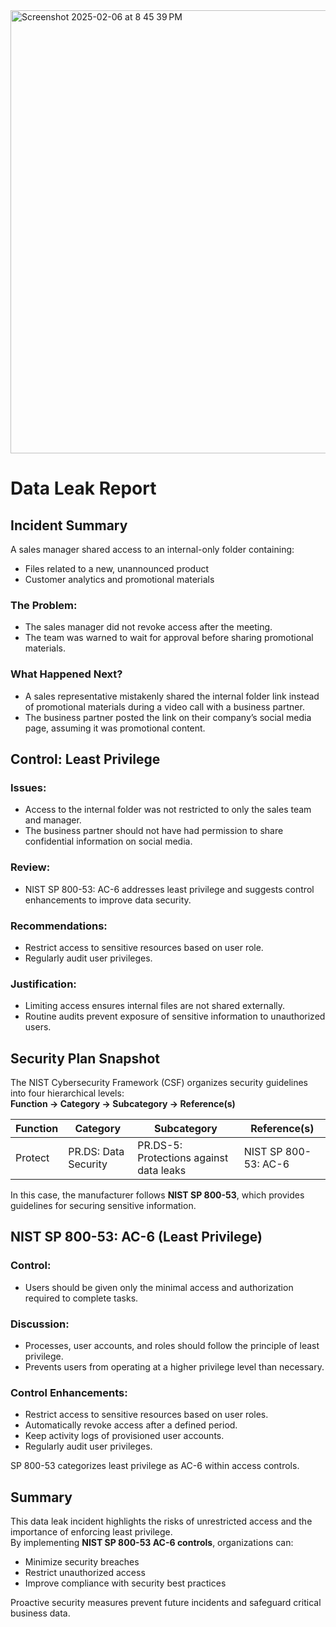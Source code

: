 <img width="709" alt="Screenshot 2025-02-06 at 8 45 39 PM" src="https://github.com/user-attachments/assets/802b3dbf-a172-45dd-b9fd-b9ef37b7fbca" />

# Data Leak Report

## Incident Summary

A sales manager shared access to an internal-only folder containing:  
- Files related to a new, unannounced product  
- Customer analytics and promotional materials  

### The Problem:  
- The sales manager did not revoke access after the meeting.  
- The team was warned to wait for approval before sharing promotional materials.  

### What Happened Next?  
- A sales representative mistakenly shared the internal folder link instead of promotional materials during a video call with a business partner.  
- The business partner posted the link on their company’s social media page, assuming it was promotional content.  

## Control: Least Privilege

### Issues:
- Access to the internal folder was not restricted to only the sales team and manager.  
- The business partner should not have had permission to share confidential information on social media.  

### Review:  
- NIST SP 800-53: AC-6 addresses least privilege and suggests control enhancements to improve data security.  

### Recommendations:  
- Restrict access to sensitive resources based on user role.  
- Regularly audit user privileges.  

### Justification:  
- Limiting access ensures internal files are not shared externally.  
- Routine audits prevent exposure of sensitive information to unauthorized users.  

## Security Plan Snapshot

The NIST Cybersecurity Framework (CSF) organizes security guidelines into four hierarchical levels:  
**Function → Category → Subcategory → Reference(s)**  

| Function  | Category          | Subcategory                         | Reference(s)               |
|-----------|------------------|-----------------------------------|----------------------------|
| Protect   | PR.DS: Data Security | PR.DS-5: Protections against data leaks | NIST SP 800-53: AC-6 |  

In this case, the manufacturer follows **NIST SP 800-53**, which provides guidelines for securing sensitive information.  

## NIST SP 800-53: AC-6 (Least Privilege)

### Control:  
- Users should be given only the minimal access and authorization required to complete tasks.  

### Discussion:  
- Processes, user accounts, and roles should follow the principle of least privilege.  
- Prevents users from operating at a higher privilege level than necessary.  

### Control Enhancements:  
- Restrict access to sensitive resources based on user roles.  
- Automatically revoke access after a defined period.  
- Keep activity logs of provisioned user accounts.  
- Regularly audit user privileges.  

SP 800-53 categorizes least privilege as AC-6 within access controls.  


## Summary

This data leak incident highlights the risks of unrestricted access and the importance of enforcing least privilege.  
By implementing **NIST SP 800-53 AC-6 controls**, organizations can:  
- Minimize security breaches  
- Restrict unauthorized access  
- Improve compliance with security best practices  

Proactive security measures prevent future incidents and safeguard critical business data.  
